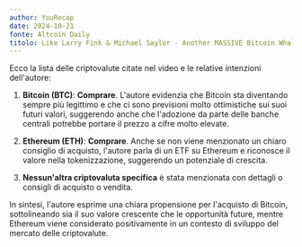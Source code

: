 ```yaml
---
author: YouRecap
date: 2024-10-21
fonte: Altcoin Daily
titolo: Like Larry Fink & Michael Saylor - Another MASSIVE Bitcoin Whale REVEALED!
---
```


Ecco la lista delle criptovalute citate nel video e le relative intenzioni dell'autore:

1. **Bitcoin (BTC)**: **Comprare**. L'autore evidenzia che Bitcoin sta diventando sempre più legittimo e che ci sono previsioni molto ottimistiche sui suoi futuri valori, suggerendo anche che l'adozione da parte delle banche centrali potrebbe portare il prezzo a cifre molto elevate.

2. **Ethereum (ETH)**: **Comprare**. Anche se non viene menzionato un chiaro consiglio di acquisto, l'autore parla di un ETF su Ethereum e riconosce il valore nella tokenizzazione, suggerendo un potenziale di crescita.

3. **Nessun'altra criptovaluta specifica** è stata menzionata con dettagli o consigli di acquisto o vendita.

In sintesi, l'autore esprime una chiara propensione per l'acquisto di Bitcoin, sottolineando sia il suo valore crescente che le opportunità future, mentre Ethereum viene considerato positivamente in un contesto di sviluppo del mercato delle criptovalute.

